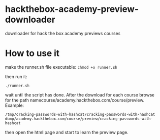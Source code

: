 # hackthebox-academy-preview-downloader

downloader for hack the box academy previews courses

# How to use it

make the runner.sh file executable:
`chmod +x runner.sh`

then run it:

`./runner.sh`

wait until the script has done. After the download for each course browse for the path namecourse/academy.hackthebox.com/course/preview.
Example:

`/tmp/cracking-passwords-with-hashcat/cracking-passwords-with-hashcat dump/academy.hackthebox.com/course/preview/cracking-passwords-with-hashcat`

then open the html page and start to learn the preview page.
